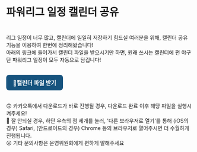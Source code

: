 <h2 style="font-size: 2em;">파워리그 일정 캘린더 공유</h2><br>
리그 일정이 너무 많고, 캘린더에 일일히 저장하기 힘드실 여러분을 위해, 캘린더 공유 기능을 이용하여 한번에 정리해왔습니다!<br>
아래의 링크에 들어가서 캘린더 파일을 받으시기만 하면, 원래 쓰시는 캘린더에 편 야구단 파워리그 일정이 모두 자동으로 담깁니다!<br>
<br>
<p>
  <a href="https://bit.ly/2025powerleague" target="_blank" rel="noopener" style="
    display: inline-block;
    padding: 10px 18px;
    background-color: #16537e;
    color: white;
    border-radius: 8px;
    text-decoration: none;
    font-weight: bold;
    font-size: 1.1em;">
    📅캘린더 파일 받기
  </a>
</p>
<br>
🙃 카카오톡에서 다운로드가 바로 진행될 경우, 다운로드 완료 이후 해당 파일을 실행시켜주세요!<br>
🧐 잘 안되실 경우, 하단 우측의 점 세개를 눌러, '다른 브라우저로 열기'를 통해 (iOS의 경우) Safari, (안드로이드의 경우) Chrome 등의 브라우저로 열어주시면 더 수월하게 진행됩니다.<br>
😮 기타 문의사항은 운영위원회에게 편하게 말해주세요<br>
